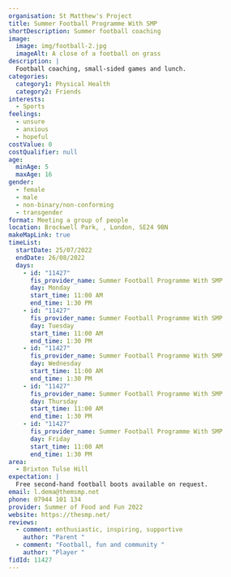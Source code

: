 ```yaml
---
organisation: St Matthew's Project
title: Summer Football Programme With SMP
shortDescription: Summer football coaching
image:
  image: img/football-2.jpg
  imageAlt: A close of a football on grass
description: |
  Football coaching, small-sided games and lunch.
categories:
  category1: Physical Health
  category2: Friends
interests:
  - Sports
feelings:
  - unsure
  - anxious
  - hopeful
costValue: 0
costQualifier: null
age:
  minAge: 5
  maxAge: 16
gender:
  - female
  - male
  - non-binary/non-conforming
  - transgender
format: Meeting a group of people
location: Brockwell Park, , London, SE24 9BN
makeMapLink: true
timeList:
  startDate: 25/07/2022
  endDate: 26/08/2022
  days:
    - id: "11427"
      fis_provider_name: Summer Football Programme With SMP
      day: Monday
      start_time: 11:00 AM
      end_time: 1:30 PM
    - id: "11427"
      fis_provider_name: Summer Football Programme With SMP
      day: Tuesday
      start_time: 11:00 AM
      end_time: 1:30 PM
    - id: "11427"
      fis_provider_name: Summer Football Programme With SMP
      day: Wednesday
      start_time: 11:00 AM
      end_time: 1:30 PM
    - id: "11427"
      fis_provider_name: Summer Football Programme With SMP
      day: Thursday
      start_time: 11:00 AM
      end_time: 1:30 PM
    - id: "11427"
      fis_provider_name: Summer Football Programme With SMP
      day: Friday
      start_time: 11:00 AM
      end_time: 1:30 PM
area:
  - Brixton Tulse Hill
expectation: |
  Free second-hand football boots available on request.
email: l.dema@themsmp.net
phone: 07944 101 134
provider: Summer of Food and Fun 2022
website: https://thesmp.net/
reviews:
  - comment: enthusiastic, inspiring, supportive
    author: "Parent "
  - comment: "Football, fun and community "
    author: "Player "
fidId: 11427
---
```

